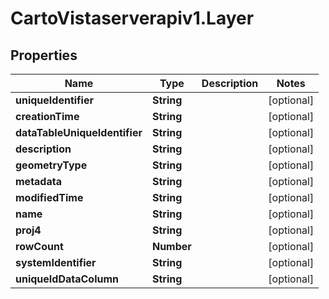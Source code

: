 # CartoVistaserverapiv1.Layer

## Properties
Name | Type | Description | Notes
------------ | ------------- | ------------- | -------------
**uniqueIdentifier** | **String** |  | [optional] 
**creationTime** | **String** |  | [optional] 
**dataTableUniqueIdentifier** | **String** |  | [optional] 
**description** | **String** |  | [optional] 
**geometryType** | **String** |  | [optional] 
**metadata** | **String** |  | [optional] 
**modifiedTime** | **String** |  | [optional] 
**name** | **String** |  | [optional] 
**proj4** | **String** |  | [optional] 
**rowCount** | **Number** |  | [optional] 
**systemIdentifier** | **String** |  | [optional] 
**uniqueIdDataColumn** | **String** |  | [optional] 


